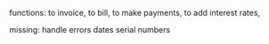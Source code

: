 functions:
to invoice,
to bill,
to make payments,
to add interest rates,

missing:
handle errors
dates
serial numbers

